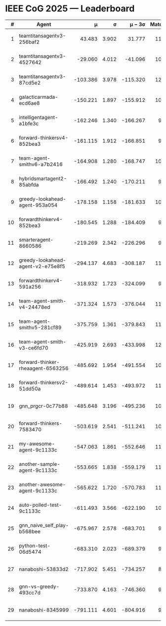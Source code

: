 # IEEE CoG 2025 — Leaderboard

| # | Agent | μ | σ | μ − 3σ | Matches | Updated |
|---:|---|---:|---:|---:|---:|---|
| 1 | teamtitansagentv3-256baf2 | 43.483 | 3.902 | 31.777 | 11460 | 2025-08-21 08:38 |
| 2 | teamtitansagentv3-4527642 | -29.060 | 4.012 | -41.096 | 10634 | 2025-08-21 08:38 |
| 3 | teamtitansagentv3-87cd5e2 | -103.386 | 3.978 | -115.320 | 12026 | 2025-08-21 08:38 |
| 4 | galacticarmada-ecd6ae8 | -150.221 | 1.897 | -155.912 | 10860 | 2025-08-21 08:38 |
| 5 | intelligentagent-a1bfe3c | -162.246 | 1.340 | -166.267 | 9330 | 2025-08-21 08:38 |
| 6 | forward-thinkersv4-852bea3 | -161.115 | 1.912 | -166.851 | 9081 | 2025-08-21 08:38 |
| 7 | team-agent-smithv6-a7b2416 | -164.908 | 1.280 | -168.747 | 10940 | 2025-08-21 08:38 |
| 8 | hybridsmartagent2-85abfda | -166.492 | 1.240 | -170.211 | 9927 | 2025-08-21 08:38 |
| 9 | greedy-lookahead-agent-953a054 | -178.158 | 1.158 | -181.633 | 10858 | 2025-08-21 08:38 |
| 10 | forwardthinkerv4-852bea3 | -180.545 | 1.288 | -184.409 | 9026 | 2025-08-21 08:38 |
| 11 | smarteragent-8660586 | -219.269 | 2.342 | -226.296 | 9738 | 2025-08-21 08:38 |
| 12 | greedy-lookahead-agent-v2-e75e8f5 | -294.137 | 4.683 | -308.187 | 11198 | 2025-08-21 08:38 |
| 13 | forwardthinkerv4-591a256 | -318.932 | 1.723 | -324.099 | 9592 | 2025-08-21 08:38 |
| 14 | team-agent-smith-v4-24478ed | -371.324 | 1.573 | -376.044 | 11862 | 2025-08-21 08:38 |
| 15 | team-agent-smithv5-281cf89 | -375.759 | 1.361 | -379.843 | 11740 | 2025-08-21 08:38 |
| 16 | team-agent-smith-v3-ce6fd70 | -425.919 | 2.693 | -433.998 | 12422 | 2025-08-21 08:38 |
| 17 | forward-thinker-rheaagent-6563256 | -485.692 | 1.954 | -491.554 | 10794 | 2025-08-21 08:38 |
| 18 | forward-thinkersv2-51dd50a | -489.614 | 1.453 | -493.972 | 11254 | 2025-08-21 08:38 |
| 19 | gnn_prgcr-0c77b88 | -485.648 | 3.196 | -495.236 | 10190 | 2025-08-21 08:38 |
| 20 | forward-thinkers-7583470 | -503.619 | 2.541 | -511.241 | 10640 | 2025-08-21 08:38 |
| 21 | my-awesome-agent-9c1133c | -547.063 | 1.861 | -552.646 | 11420 | 2025-08-21 08:38 |
| 22 | another-sample-agent-9c1133c | -553.665 | 1.838 | -559.179 | 11100 | 2025-08-21 08:38 |
| 23 | another-awesome-agent-9c1133c | -565.622 | 1.720 | -570.783 | 11740 | 2025-08-21 08:38 |
| 24 | auto-polled-test-9c1133c | -611.493 | 3.566 | -622.190 | 10780 | 2025-08-21 08:38 |
| 25 | gnn_naive_self_play-b568bee | -675.967 | 2.578 | -683.701 | 9100 | 2025-08-21 08:38 |
| 26 | python-test-06d5474 | -683.310 | 2.023 | -689.379 | 9310 | 2025-08-21 08:38 |
| 27 | nanaboshi-53833d2 | -717.902 | 5.451 | -734.257 | 8710 | 2025-08-21 08:38 |
| 28 | gnn-vs-greedy-493cc7d | -733.870 | 4.163 | -746.360 | 9060 | 2025-08-21 08:38 |
| 29 | nanaboshi-8345999 | -791.111 | 4.601 | -804.916 | 9450 | 2025-08-21 08:38 |

